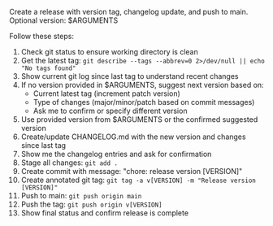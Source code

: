 Create a release with version tag, changelog update, and push to main. Optional version: $ARGUMENTS

Follow these steps:
1. Check git status to ensure working directory is clean
2. Get the latest tag: `git describe --tags --abbrev=0 2>/dev/null || echo "No tags found"`
3. Show current git log since last tag to understand recent changes
4. If no version provided in $ARGUMENTS, suggest next version based on:
   - Current latest tag (increment patch version)
   - Type of changes (major/minor/patch based on commit messages)
   - Ask me to confirm or specify different version
5. Use provided version from $ARGUMENTS or the confirmed suggested version
6. Create/update CHANGELOG.md with the new version and changes since last tag
7. Show me the changelog entries and ask for confirmation
8. Stage all changes: `git add .`
9. Create commit with message: "chore: release version [VERSION]"
10. Create annotated git tag: `git tag -a v[VERSION] -m "Release version [VERSION]"`
11. Push to main: `git push origin main`
12. Push the tag: `git push origin v[VERSION]`
13. Show final status and confirm release is complete